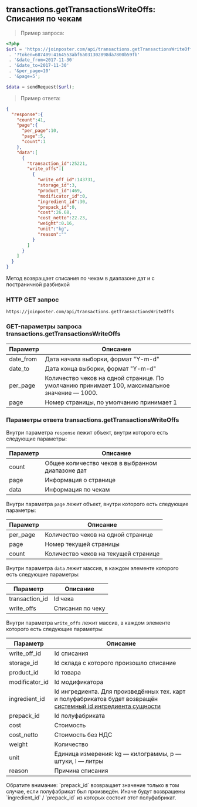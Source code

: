 ## transactions.getTransactionsWriteOffs: Списания по чекам

> Пример запроса:

```php
<?php
$url = 'https://joinposter.com/api/transactions.getTransactionsWriteOffs'
 . '?token=687409:4164553abf6a031302898da7800b59fb'
 . '&date_from=2017-11-30'
 . '&date_to=2017-11-30'
 . '&per_page=10'
 . '&page=5';

$data = sendRequest($url);
```

> Пример ответа:

```json
{  
  "response":{  
    "count":41,
    "page":{  
      "per_page":10,
      "page":5,
      "count":1
    },
    "data":[  
      {  
        "transaction_id":25221,
        "write_offs":[  
          {  
            "write_off_id":143731,
            "storage_id":3,
            "product_id":469,
            "modificator_id":0,
            "ingredient_id":30,
            "prepack_id":0,
            "cost":26.68,
            "cost_netto":22.23,
            "weight":0.16,
            "unit":"kg",
            "reason":""
          }
        ]
      }
    ]
  }
}
```

Метод возвращает списания по чекам в диапазоне дат и с постраничной разбивкой

### HTTP GET запрос

`https://joinposter.com/api/transactions.getTransactionsWriteOffs`

### GET-параметры запроса transactions.getTransactionsWriteOffs

Параметр | Описание
-------- | --------
date_from | Дата начала выборки, формат "Y-m-d"
date_to | Дата конца выборки, формат "Y-m-d"
per_page | Количество чеков на одной странице. По умолчанию принимает 100, максимальное значение — 1000.
page | Номер страницы, по умолчанию принимает 1

### Параметры ответа transactions.getTransactionsWriteOffs

Внутри параметра `response` лежит объект, внутри которого есть следующие параметры:

Параметр | Описание
-------- | --------
count | Общее количество чеков в выбранном диапазоне дат
page | Информация о странице
data | Информация по чекам

Внутри параметра `page` лежит объект, внутри которого есть следующие параметры:

Параметр | Описание
-------- | --------
per_page | Количество чеков на одной странице
page | Номер текущей страницы
count | Количество чеков на текущей странице 

Внутри параметра `data` лежит массив, в каждом элементе которого есть следующие параметры:

Параметр | Описание
-------- | --------
transaction_id | Id чека
write_offs | Списания по чеку

Внутри параметра `write_offs` лежит массив, в каждом элементе которого есть следующие параметры:

Параметр | Описание
-------- | --------
write_off_id | Id списания
storage_id | Id склада с которого произошло списание
product_id | Id товара
modificator_id | Id модификатора
ingredient_id | Id ингредиента. Для произведённых тех. карт и полуфабрикатов будет возвращён [системный id ингредиента сущности](/docs/v3/web/storage/getManufacture)
prepack_id | Id полуфабриката
cost | Стоимость
cost_netto | Стоимость без НДС
weight | Количество
unit | Единица измерения: kg — килограммы, p — штуки, l — литры
reason | Причина списания

<aside class="info">
Обратите внимание:
`prepack_id` возвращает значение только в том случае, если полуфабрикат был произведён.
Иначе будут возвращены `ingredient_id` / `prepack_id` из которых состоит этот полуфабрикат.
</aside>
